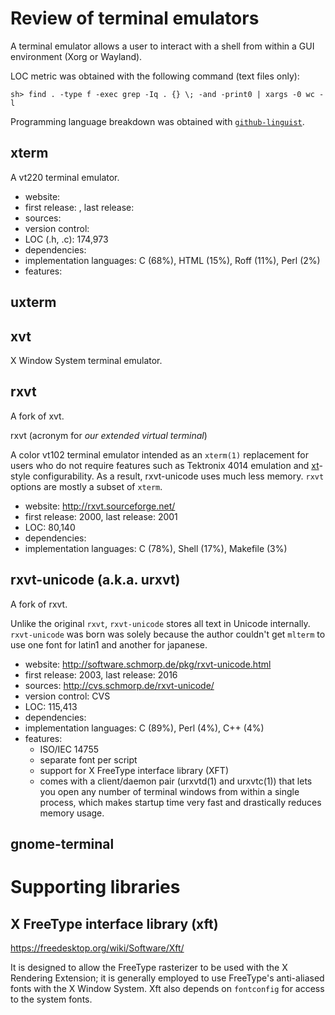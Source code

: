 # Review of terminal emulators

A terminal emulator allows a user to interact with a shell from within a GUI environment (Xorg or Wayland).

LOC metric was obtained with the following command (text files only):

```
sh> find . -type f -exec grep -Iq . {} \; -and -print0 | xargs -0 wc -l
```

Programming language breakdown was obtained with [`github-linguist`](https://github.com/github/linguist).

## xterm

A vt220 terminal emulator.

- website: 
- first release: , last release: 
- sources: 
- version control: 
- LOC (.h, .c): 174,973
- dependencies:
- implementation languages: C (68%), HTML (15%), Roff (11%), Perl (2%)
- features:

## uxterm

## xvt

X Window System terminal emulator.

## rxvt

A fork of xvt.

rxvt (acronym for *our extended virtual terminal*)

A color vt102 terminal emulator intended as an `xterm(1)` replacement for users who do not require features such as Tektronix 4014 emulation and [xt](https://en.wikipedia.org/wiki/X_Toolkit_Intrinsics)-style configurability. As a result, rxvt-unicode uses much less memory. `rxvt` options are mostly a subset of `xterm`.

- website: http://rxvt.sourceforge.net/
- first release: 2000, last release: 2001
- LOC: 80,140
- dependencies:
- implementation languages: C (78%), Shell (17%), Makefile (3%)

## rxvt-unicode (a.k.a. urxvt)

A fork of rxvt.

Unlike the original `rxvt`, `rxvt-unicode` stores all text in Unicode internally. `rxvt-unicode` was born was solely because the author couldn't get `mlterm` to use one font for latin1 and another for japanese. 

- website: http://software.schmorp.de/pkg/rxvt-unicode.html
- first release: 2003, last release: 2016
- sources: http://cvs.schmorp.de/rxvt-unicode/
- version control: CVS
- LOC: 115,413
- dependencies:
- implementation languages: C (89%), Perl (4%), C++ (4%)
- features:
  + ISO/IEC 14755
  + separate font per script
  + support for X FreeType interface library (XFT)
  + comes with a client/daemon pair (urxvtd(1) and urxvtc(1)) that lets you open any number of terminal windows from within a single process, which makes startup time very fast and drastically reduces memory usage.

## gnome-terminal

# Supporting libraries

## X FreeType interface library (xft)

https://freedesktop.org/wiki/Software/Xft/

It is designed to allow the FreeType rasterizer to be used with the X Rendering Extension; it is generally employed to use FreeType's anti-aliased fonts with the X Window System. Xft also depends on `fontconfig` for access to the system fonts.





